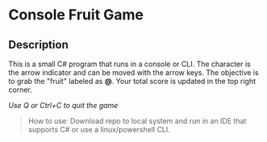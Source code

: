 # Console Fruit Game
## Description
This is a small C# program that runs in a console or CLI. The character is 
the arrow indicator and can be moved with the arrow keys. The objective is
to grab the "fruit" labeled as **@**. Your total score is updated in the top
right corner.

*Use Q or Ctrl+C to quit the game*

> How to use: Download repo to local system and run in an IDE that supports C#
> or use a linux/powershell CLI.